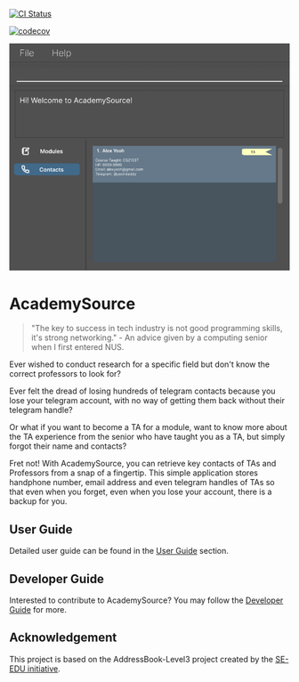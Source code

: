 [![CI Status](https://github.com/AY2425S2-CS2103T-T17-4/tp/actions/workflows/gradle.yml/badge.svg)](https://github.com/AY2425S2-CS2103T-T17-4/tp/actions)

[![codecov](https://codecov.io/gh/AY2425S2-CS2103T-T17-4/tp/graph/badge.svg?token=TFM3X49ML5)](https://codecov.io/gh/AY2425S2-CS2103T-T17-4/tp)

![Ui](docs/images/Ui.png)

# AcademySource
> "The key to success in tech industry is not good programming skills, it's strong networking." - An advice given by a computing senior when I first entered NUS.

Ever wished to conduct research for a specific field but don't know the correct professors to look for?

Ever felt the dread of losing hundreds of telegram contacts because you lose your telegram account, with no way of getting them back without their telegram handle? 

Or what if you want to become a TA for a module, want to know more about the TA experience from the senior who have taught you as a TA, but simply forgot their name and contacts?

Fret not! With AcademySource, you can retrieve key contacts of TAs and Professors from a snap of a fingertip. This simple application stores handphone number, email address and even telegram handles of TAs so that even when you forget, even when you lose your account, there is a backup for you.

## User Guide
Detailed user guide can be found in the [User Guide](https://github.com/AY2425S2-CS2103T-T17-4/tp/blob/master/docs/UserGuide.md) section.

## Developer Guide
Interested to contribute to AcademySource? You may follow the [Developer Guide](https://github.com/AY2425S2-CS2103T-T17-4/tp/blob/master/docs/DeveloperGuide.md) for more.

## Acknowledgement
This project is based on the AddressBook-Level3 project created by the [SE-EDU initiative](https://se-education.org).
